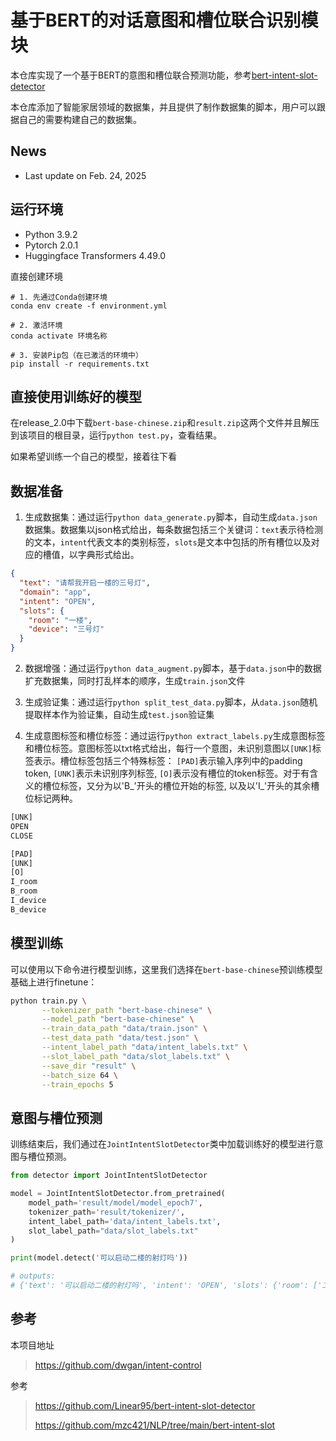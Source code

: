 # 基于BERT的对话意图和槽位联合识别模块

本仓库实现了一个基于BERT的意图和槽位联合预测功能，参考[bert-intent-slot-detector](https://github.com/Linear95/bert-intent-slot-detector)

本仓库添加了智能家居领域的数据集，并且提供了制作数据集的脚本，用户可以跟据自己的需要构建自己的数据集。

## News

- Last update on Feb. 24, 2025

## 运行环境
- Python 3.9.2
- Pytorch 2.0.1
- Huggingface Transformers 4.49.0

直接创建环境
```angular2html
# 1. 先通过Conda创建环境
conda env create -f environment.yml

# 2. 激活环境
conda activate 环境名称

# 3. 安装Pip包（在已激活的环境中）
pip install -r requirements.txt
```

## 直接使用训练好的模型

在release_2.0中下载`bert-base-chinese.zip`和`result.zip`这两个文件并且解压到该项目的根目录，运行`python test.py`，查看结果。

如果希望训练一个自己的模型，接着往下看

## 数据准备

1. 生成数据集：通过运行`python data_generate.py`脚本，自动生成`data.json`数据集。数据集以json格式给出，每条数据包括三个关键词：`text`表示待检测的文本，`intent`代表文本的类别标签，`slots`是文本中包括的所有槽位以及对应的槽值，以字典形式给出。

```json
{
  "text": "请帮我开启一楼的三号灯",
  "domain": "app",
  "intent": "OPEN",
  "slots": {
    "room": "一楼",
    "device": "三号灯"
  }
}
```

2. 数据增强：通过运行`python data_augment.py`脚本，基于`data.json`中的数据扩充数据集，同时打乱样本的顺序，生成`train.json`文件

3. 生成验证集：通过运行`python split_test_data.py`脚本，从`data.json`随机提取样本作为验证集，自动生成`test.json`验证集

5. 生成意图标签和槽位标签：通过运行`python extract_labels.py`生成意图标签和槽位标签。意图标签以txt格式给出，每行一个意图，未识别意图以`[UNK]`标签表示。槽位标签包括三个特殊标签： `[PAD]`表示输入序列中的padding token, `[UNK]`表示未识别序列标签, `[O]`表示没有槽位的token标签。对于有含义的槽位标签，又分为以'B_'开头的槽位开始的标签, 以及以'I_'开头的其余槽位标记两种。

```txt
[UNK]
OPEN
CLOSE
```
```txt
[PAD]
[UNK]
[O]
I_room
B_room
I_device
B_device
```

## 模型训练

可以使用以下命令进行模型训练，这里我们选择在`bert-base-chinese`预训练模型基础上进行finetune：
```bash
python train.py \
       --tokenizer_path "bert-base-chinese" \
       --model_path "bert-base-chinese" \
       --train_data_path "data/train.json" \
       --test_data_path "data/test.json" \
       --intent_label_path "data/intent_labels.txt" \
       --slot_label_path "data/slot_labels.txt" \
       --save_dir "result" \
       --batch_size 64 \
       --train_epochs 5
```

## 意图与槽位预测
训练结束后，我们通过在`JointIntentSlotDetector`类中加载训练好的模型进行意图与槽位预测。
```python
from detector import JointIntentSlotDetector

model = JointIntentSlotDetector.from_pretrained(
    model_path='result/model/model_epoch7',
    tokenizer_path='result/tokenizer/',
    intent_label_path='data/intent_labels.txt',
    slot_label_path="data/slot_labels.txt"
)

print(model.detect('可以启动二楼的射灯吗'))

# outputs:
# {'text': '可以启动二楼的射灯吗', 'intent': 'OPEN', 'slots': {'room': ['二楼'], 'device': ['射灯']}}
```

## 参考

本项目地址
> https://github.com/dwgan/intent-control

参考
> https://github.com/Linear95/bert-intent-slot-detector
>
>  https://github.com/mzc421/NLP/tree/main/bert-intent-slot


